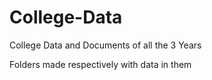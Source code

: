# College-Data
College Data and Documents of all the 3 Years

Folders made respectively with data in them
